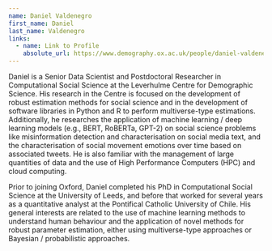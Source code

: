 ```yaml
---
name: Daniel Valdenegro
first_name: Daniel
last_name: Valdenegro
links:
  - name: Link to Profile
    absolute_url: https://www.demography.ox.ac.uk/people/daniel-valdenegro
---
```


Daniel is a Senior Data Scientist and Postdoctoral Researcher in Computational Social Science at the Leverhulme Centre for Demographic Science. His research in the Centre is focused on the development of robust estimation methods for social science and in the development of software libraries in Python and R to perform multiverse-type estimations. Additionally, he researches the application of machine learning / deep learning models (e.g., BERT, RoBERTa, GPT-2) on social science problems like misinformation detection and characterisation on social media text, and the characterisation of social movement emotions over time based on associated tweets. He is also familiar with the management of large quantities of data and the use of High Performance Computers (HPC) and cloud computing.

Prior to joining Oxford, Daniel completed his PhD in Computational Social Science at the University of Leeds, and before that worked for several years as a quantitative analyst at the Pontifical Catholic University of Chile. His general interests are related to the use of machine learning methods to understand human behaviour and the application of novel methods for robust parameter estimation, either using multiverse-type approaches or Bayesian / probabilistic approaches. 
